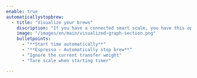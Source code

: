 ```yaml
--- 
enable: true
automaticallystopbrew:
  - title: "Visualize your brews"
    discription: "If you have a connected smart scale, you have this option. In addition, automatic functions have been incorporated here:"
    image: "/images/en/main/visualized-graph-section.png"
    bulletpoints:
      - "**Start time automatically**"
      - "**Espresso – Automatically stop brew**"
      - "Ignore the current transfer weight"
      - "Tare scale when starting timer"

---
```

